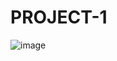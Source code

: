 # PROJECT-1
![image](https://github.com/user-attachments/assets/bbae8e41-c6a6-4eea-92b5-42494c81e526)
